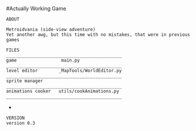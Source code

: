 #Actually Working Game

    ABOUT

    Metroidvania (side-view adventure)
    Yet another awg, but this time with no mistakes, that were in previous games
    
    FILES
    ____________________________________________
    game                 main.py
    ____________________________________________
    level editor        _MapTools/WorldEditor.py
    ____________________________________________
    sprite manager
    ____________________________________________
    animations cooker   utils/cookAnimations.py
    ____________________________________________
    
-
    
    VERSION
    version 0.3
